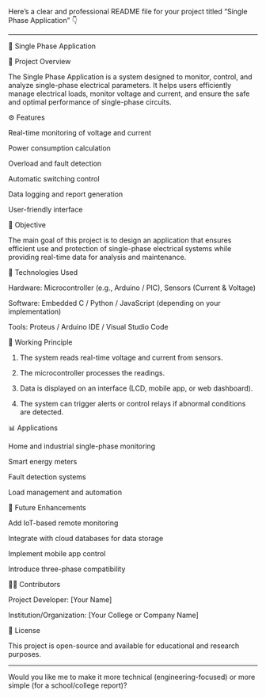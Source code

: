  Here’s a clear and professional README file for your project titled “Single Phase Application” 👇


---

📘 Single Phase Application

📝 Project Overview

The Single Phase Application is a system designed to monitor, control, and analyze single-phase electrical parameters. It helps users efficiently manage electrical loads, monitor voltage and current, and ensure the safe and optimal performance of single-phase circuits.

⚙️ Features

Real-time monitoring of voltage and current

Power consumption calculation

Overload and fault detection

Automatic switching control

Data logging and report generation

User-friendly interface


🧠 Objective

The main goal of this project is to design an application that ensures efficient use and protection of single-phase electrical systems while providing real-time data for analysis and maintenance.

🧰 Technologies Used

Hardware: Microcontroller (e.g., Arduino / PIC), Sensors (Current & Voltage)

Software: Embedded C / Python / JavaScript (depending on your implementation)

Tools: Proteus / Arduino IDE / Visual Studio Code


🔌 Working Principle

1. The system reads real-time voltage and current from sensors.


2. The microcontroller processes the readings.


3. Data is displayed on an interface (LCD, mobile app, or web dashboard).


4. The system can trigger alerts or control relays if abnormal conditions are detected.



📊 Applications

Home and industrial single-phase monitoring

Smart energy meters

Fault detection systems

Load management and automation


🚀 Future Enhancements

Add IoT-based remote monitoring

Integrate with cloud databases for data storage

Implement mobile app control

Introduce three-phase compatibility


👨‍💻 Contributors

Project Developer: [Your Name]

Institution/Organization: [Your College or Company Name]


📄 License

This project is open-source and available for educational and research purposes.


---

Would you like me to make it more technical (engineering-focused) or more simple (for a school/college report)?



